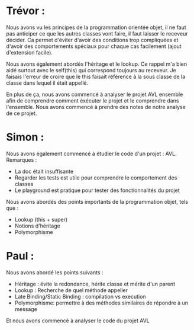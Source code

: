 # Trévor :
Nous avons vu les principes de la programmation orientée objet, il ne faut pas anticiper ce que les autres classes vont faire, il faut laisser le receveur décider. Ca permet d'éviter d'avoir des conditions trop compliquées et d'avoir des comportements spéciaux pour chaque cas facilement (ajout d'extension facile).  

Nous avons également abordés l'héritage et le lookup. Ce rappel m'a bien aidé surtout avec le self(this) qui correspond toujours au receveur. Je faisais l'erreur de croire que le this faisait référence à la sous classe de la classe dans lequel il était appellé. 

En plus de ça, nous avons commencé à analyser le projet AVL ensemble afin de comprendre comment éxécuter le projet et le comprendre dans l'ensemble. Nous avons commencé à prendre des notes de notre analyse de ce projet.


# Simon :

Nous avons également commencé à étudier le code d'un projet : AVL.
Remarques :
- La doc était insuffisante
- Regarder les tests est utile pour comprendre le comportement des classes
- Le playground est pratique pour tester des fonctionnalités du projet

Nous avons abordés des points importants de la programmation objet, tels que :
- Lookup (this + super)
- Notions d'héritage
- Polymorphisme


# Paul :

Nous avons abordé les points suivants : 
 - Héritage : évite la redondance, hérite classe et mérite d'un parent
 - Lookup : Recherche de quel méthode appeller 
 - Late Binding/Static Binding : compilation vs execution
 - Polymorphisme: permettre à des méthodes similaires de répondre à un message

Et nous avons commencé  à analyser le code du projet AVL
